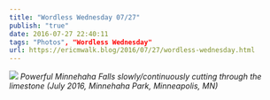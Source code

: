 ```yaml
---
title: "Wordless Wednesday 07/27"
publish: "true"
date: 2016-07-27 22:40:11
tags: "Photos", "Wordless Wednesday"
url: https://ericmwalk.blog/2016/07/27/wordless-wednesday.html
---
```


![](https://ericmwalk.blog/uploads/2022/584e09c901.jpg)
*Powerful Minnehaha Falls slowly/continuously cutting through the limestone (July 2016, Minnehaha Park, Minneapolis, MN)*
